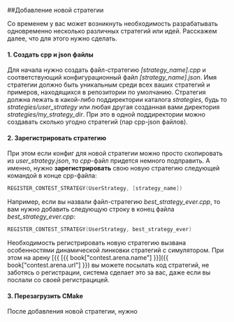 ##Добавление новой стратегии

Со временем у вас может возникнуть необходимость разрабатывать одновременно несколько различных стратегий или идей. Расскажем далее, что для этого нужно сделать.

#### 1. Создать cpp и json файлы
Для начала нужно создать файл-стратегию *[strategy_name].cpp* и соответствующий конфигурационный файл *[strategy_name].json*. Имя стратегии должно быть уникальным среди всех ваших стратегий и примеров, находящихся в репозитории по умолчанию. Стратегия должна лежать в какой-либо поддиректории каталога *strategies*, будь то *strategies/user_strategy* или любая другая созданная вами директория *strategies/my_strategy_dir*. При это в одной поддиректории можно создавать сколько угодно стратегий (пар cpp-json файлов).


#### 2. Зарегистрировать стратегию
При этом если конфиг для новой стратегии можно просто скопировать из *user_strategy.json*, то *cpp*-файл придется немного подправить. А именно, нужно **зарегистрировать** свою новую стратегию следующей командой в конце cpp-файла:
```c++
REGISTER_CONTEST_STRATEGY(UserStrategy, [strategy_name])
```

Например, если вы назвали файл-стратегию *best_strategy_ever.cpp*, то вам нужно добавить следующую строку в конец файла *best_strategy_ever.cpp*:
```c++
REGISTER_CONTEST_STRATEGY(UserStrategy, best_strategy_ever)
```

Необходимость регистрировать новую стратегию вызвана особенностями динамической линковки стратегий с симулятором. При этом на арену [{{ [{{ book["contest.arena.name"] }}]({{ book["contest.arena.url"] }}) вы можете посылать код стратегий, не заботясь о регистрации, система сделает это за вас, даже если вы послали со своей регистрацицей.

#### 3. Перезагрузить CMake
После добавления новой стратегии, нужно 



